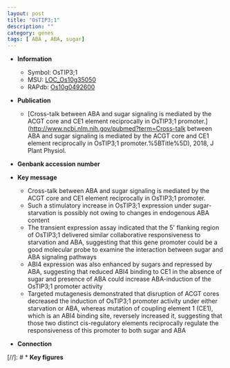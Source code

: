 ```yaml
---
layout: post
title: "OsTIP3;1"
description: ""
category: genes
tags: [ ABA , ABA, sugar]
---
```


* **Information**  
    + Symbol: OsTIP3;1  
    + MSU: [LOC_Os10g35050](http://rice.uga.edu/cgi-bin/ORF_infopage.cgi?orf=LOC_Os10g35050)  
    + RAPdb: [Os10g0492600](http://rapdb.dna.affrc.go.jp/viewer/gbrowse_details/irgsp1?name=Os10g0492600)  

* **Publication**  
    + [Cross-talk between ABA and sugar signaling is mediated by the ACGT core and CE1 element reciprocally in OsTIP3;1 promoter.](http://www.ncbi.nlm.nih.gov/pubmed?term=Cross-talk between ABA and sugar signaling is mediated by the ACGT core and CE1 element reciprocally in OsTIP3;1 promoter.%5BTitle%5D), 2018, J Plant Physiol.

* **Genbank accession number**  

* **Key message**  
    + Cross-talk between ABA and sugar signaling is mediated by the ACGT core and CE1 element reciprocally in OsTIP3;1 promoter.
    + Such a stimulatory increase in OsTIP3;1 expression under sugar-starvation is possibly not owing to changes in endogenous ABA content
    + The transient expression assay indicated that the 5' flanking region of OsTIP3;1 delivered similar collaborative responsiveness to starvation and ABA, suggesting that this gene promoter could be a good molecular probe to examine the interaction between sugar and ABA signaling pathways
    + ABI4 expression was also enhanced by sugars and repressed by ABA, suggesting that reduced ABI4 binding to CE1 in the absence of sugar and presence of ABA could increase ABA-induction of the OsTIP3;1 promoter activity
    + Targeted mutagenesis demonstrated that disruption of ACGT cores decreased the induction of OsTIP3;1 promoter activity under either starvation or ABA, whereas mutation of coupling element 1 (CE1), which is an ABI4 binding site, reversely increased it, suggesting that those two distinct cis-regulatory elements reciprocally regulate the responsiveness of this promoter to both sugar and ABA

* **Connection**  

[//]: # * **Key figures**  


